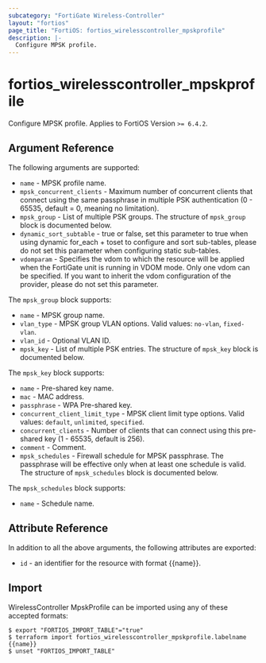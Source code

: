 ```yaml
---
subcategory: "FortiGate Wireless-Controller"
layout: "fortios"
page_title: "FortiOS: fortios_wirelesscontroller_mpskprofile"
description: |-
  Configure MPSK profile.
---
```


# fortios_wirelesscontroller_mpskprofile
Configure MPSK profile. Applies to FortiOS Version `>= 6.4.2`.

## Argument Reference

The following arguments are supported:

* `name` - MPSK profile name.
* `mpsk_concurrent_clients` - Maximum number of concurrent clients that connect using the same passphrase in multiple PSK authentication (0 - 65535, default = 0, meaning no limitation).
* `mpsk_group` - List of multiple PSK groups. The structure of `mpsk_group` block is documented below.
* `dynamic_sort_subtable` - true or false, set this parameter to true when using dynamic for_each + toset to configure and sort sub-tables, please do not set this parameter when configuring static sub-tables.
* `vdomparam` - Specifies the vdom to which the resource will be applied when the FortiGate unit is running in VDOM mode. Only one vdom can be specified. If you want to inherit the vdom configuration of the provider, please do not set this parameter.

The `mpsk_group` block supports:

* `name` - MPSK group name.
* `vlan_type` - MPSK group VLAN options. Valid values: `no-vlan`, `fixed-vlan`.
* `vlan_id` - Optional VLAN ID.
* `mpsk_key` - List of multiple PSK entries. The structure of `mpsk_key` block is documented below.

The `mpsk_key` block supports:

* `name` - Pre-shared key name.
* `mac` - MAC address.
* `passphrase` - WPA Pre-shared key.
* `concurrent_client_limit_type` - MPSK client limit type options. Valid values: `default`, `unlimited`, `specified`.
* `concurrent_clients` - Number of clients that can connect using this pre-shared key (1 - 65535, default is 256).
* `comment` - Comment.
* `mpsk_schedules` - Firewall schedule for MPSK passphrase. The passphrase will be effective only when at least one schedule is valid. The structure of `mpsk_schedules` block is documented below.

The `mpsk_schedules` block supports:

* `name` - Schedule name.


## Attribute Reference

In addition to all the above arguments, the following attributes are exported:
* `id` - an identifier for the resource with format {{name}}.

## Import

WirelessController MpskProfile can be imported using any of these accepted formats:
```
$ export "FORTIOS_IMPORT_TABLE"="true"
$ terraform import fortios_wirelesscontroller_mpskprofile.labelname {{name}}
$ unset "FORTIOS_IMPORT_TABLE"
```
